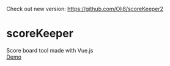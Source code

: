 Check out new version: https://github.com/Oli8/scoreKeeper2

# scoreKeeper
Score board tool made with Vue.js  
[Demo](https://oli8.github.io/scoreKeeper)

